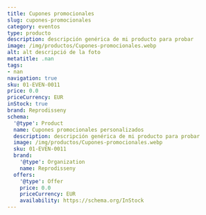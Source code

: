 ```yaml
---
title: Cupones promocionales
slug: cupones-promocionales
category: eventos
type: producto
description: descripción genérica de mi producto para probar
image: /img/productos/Cupones-promocionales.webp
alt: alt descripció de la foto
metatitle: .nan
tags:
- nan
navigation: true
sku: 01-EVEN-0011
price: 0.0
priceCurrency: EUR
inStock: true
brand: Reprodisseny
schema:
  '@type': Product
  name: Cupones promocionales personalizados
  description: descripción genérica de mi producto para probar
  image: /img/productos/Cupones-promocionales.webp
  sku: 01-EVEN-0011
  brand:
    '@type': Organization
    name: Reprodisseny
  offers:
    '@type': Offer
    price: 0.0
    priceCurrency: EUR
    availability: https://schema.org/InStock
---
```

